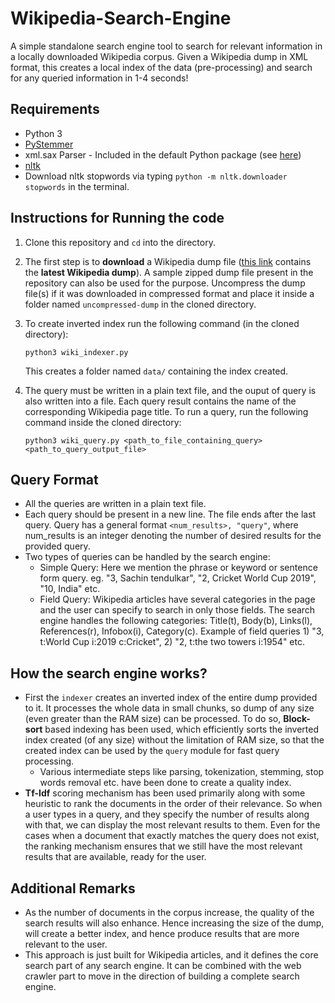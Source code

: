 # Wikipedia-Search-Engine
A simple standalone search engine tool to search for relevant information in a locally downloaded Wikipedia corpus. Given a Wikipedia dump in XML format, this creates a local index of the data (pre-processing) and search for any queried information in 1-4 seconds!

## Requirements
- Python 3
- [PyStemmer](https://pypi.org/project/PyStemmer/)
- xml.sax Parser - Included in the default Python package (see [here](https://docs.python.org/3/library/xml.sax.html#module-xml.sax))
- [nltk](https://pypi.org/project/nltk/)
- Download nltk stopwords via typing `python -m nltk.downloader stopwords` in the terminal.

## Instructions for Running the code
1. Clone this repository and `cd` into the directory.
2. The first step is to **download** a Wikipedia dump file ([this link](https://dumps.wikimedia.org/enwiki/latest/) contains the **latest Wikipedia dump**). A sample zipped dump file present in the repository can also be used for the purpose. Uncompress the dump file(s) if it was downloaded in compressed format and place it inside a folder named `uncompressed-dump` in the cloned directory.
3. To create inverted index run the following command (in the cloned directory): 
    ```
    python3 wiki_indexer.py
    ```
    This creates a folder named `data/` containing the index created.

4. The query must be written in a plain text file, and the ouput of query is also written into a file. Each query result contains the name of the corresponding Wikipedia page title. To run a query, run the following command inside the cloned directory:
    ```
    python3 wiki_query.py <path_to_file_containing_query> <path_to_query_output_file>
    ```

## Query Format
- All the queries are written in a plain text file.
- Each query should be present in a new line. The file ends after the last query. Query has a general format `<num_results>, "query"`, where num_results is an integer denoting the number of desired results for the provided query. 
- Two types of queries can be handled by the search engine:
  - Simple Query: Here we mention the phrase or keyword or sentence form query. eg. "3, Sachin tendulkar", "2, Cricket World Cup 2019", "10, India" etc.
  - Field Query: Wikipedia articles have several categories in the page and the user can specify to search in only those fields. The search engine handles the following categories: Title(t), Body(b), Links(l), References(r), Infobox(i), Category(c). Example of field queries 1) "3, t:World Cup i:2019 c:Cricket", 2) "2, t:the two towers i:1954" etc.


## How the search engine works?
- First the `indexer` creates an inverted index of the entire dump provided to it. It processes the whole data in small chunks, so dump of any size (even greater than the RAM size) can be processed. To do so, **Block-sort** based indexing has been used, which efficiently sorts the inverted index created (of any size) without the limitation of RAM size, so that the created index can be used by the `query` module for fast query processing.
  - Various intermediate steps like parsing, tokenization, stemming, stop words removal etc. have been done to create a quality index.
- **Tf-Idf** scoring mechanism has been used primarily along with some heuristic to rank the documents in the order of their relevance. So when a user types in a query, and they specify the number of results along with that, we can display the most relevant results to them. Even for the cases when a document that exactly matches the query does not exist, the ranking mechanism ensures that we still have the most relevant results that are available, ready for the user.

## Additional Remarks
- As the number of documents in the corpus increase, the quality of the search results will also enhance. Hence increasing the size of the dump, will create a better index, and hence produce results that are more relevant to the user.
- This approach is just built for Wikipedia articles, and it defines the core search part of any search engine. It can be combined with the web crawler part to move in the direction of building a complete search engine.
